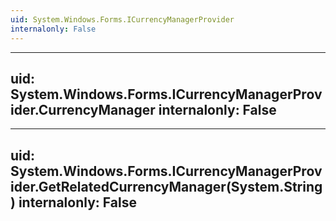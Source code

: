 ```yaml
---
uid: System.Windows.Forms.ICurrencyManagerProvider
internalonly: False
---
```


---
uid: System.Windows.Forms.ICurrencyManagerProvider.CurrencyManager
internalonly: False
---

---
uid: System.Windows.Forms.ICurrencyManagerProvider.GetRelatedCurrencyManager(System.String)
internalonly: False
---

